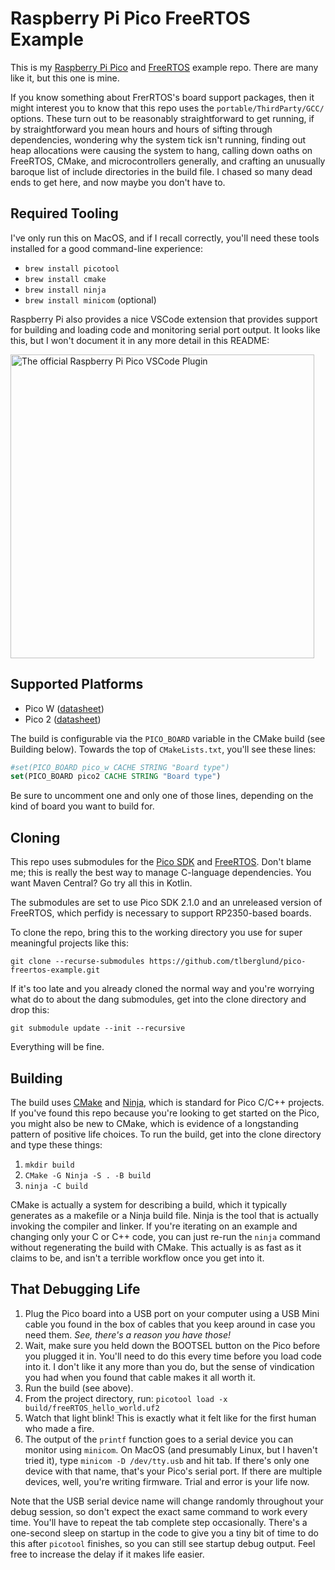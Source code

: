 # Raspberry Pi Pico FreeRTOS Example

This is my [Raspberry Pi Pico](https://www.raspberrypi.com/products/raspberry-pi-pico/) and [FreeRTOS](https://www.freertos.org/) example repo. There are many like it, but this one is mine.

If you know something about FrerRTOS's board support packages, then it might interest you to know that this repo uses the `portable/ThirdParty/GCC/` options. These turn out to be reasonably straightforward to get running, if by straightforward you mean hours and hours of sifting through dependencies, wondering why the system tick isn't running, finding out heap allocations were causing the system to hang, calling down oaths on FreeRTOS, CMake, and microcontrollers generally, and crafting an unusually baroque list of include directories in the build file. I chased so many dead ends to get here, and now maybe you don't have to.

## Required Tooling

I've only run this on MacOS, and if I recall correctly, you'll need these tools installed for a good command-line experience:

* `brew install picotool`
* `brew install cmake`
* `brew install ninja`
* `brew install minicom` (optional)

Raspberry Pi also provides a nice VSCode extension that provides support for building and loading code and monitoring serial port output. It looks like this, but I won't document it in any more detail in this README:

<img alt="The official Raspberry Pi Pico VSCode Plugin" width="486" alt="image" src="https://github.com/user-attachments/assets/5e1d32d6-6783-4f9c-b365-b10e69216636" />

## Supported Platforms

* Pico W ([datasheet](https://datasheets.raspberrypi.com/picow/pico-w-datasheet.pdf))
* Pico 2 ([datasheet](https://datasheets.raspberrypi.com/pico/pico-2-datasheet.pdf))

The build is configurable via the `PICO_BOARD` variable in the CMake build (see Building below). Towards the top of `CMakeLists.txt`, you'll see these lines:

```CMake
#set(PICO_BOARD pico_w CACHE STRING "Board type")
set(PICO_BOARD pico2 CACHE STRING "Board type")
```

Be sure to uncomment one and only one of those lines, depending on the kind of board you want to build for.

## Cloning

This repo uses submodules for the [Pico SDK](https://github.com/raspberrypi/pico-sdk) and [FreeRTOS](https://github.com/FreeRTOS/FreeRTOS-Kernel). Don't blame me; this is really the best way to manage C-language dependencies. You want Maven Central? Go try all this in Kotlin.

The submodules are set to use Pico SDK 2.1.0 and an unreleased version of FreeRTOS, which perfidy is necessary to support RP2350-based boards.

To clone the repo, bring this to the working directory you use for super meaningful projects like this:

`git clone --recurse-submodules https://github.com/tlberglund/pico-freertos-example.git`

If it's too late and you already cloned the normal way and you're worrying what do to about the dang submodules, get into the clone directory and drop this:

`git submodule update --init --recursive`

Everything will be fine.

## Building

The build uses [CMake](https://cmake.org) and [Ninja](https://ninja-build.org/), which is standard for Pico C/C++ projects. If you've found this repo because you're looking to get started on the Pico, you might also be new to CMake, which is evidence of a longstanding pattern of positive life choices. To run the build, get into the clone directory and type these things:

1. `mkdir build`
2. `CMake -G Ninja -S . -B build`
3. `ninja -C build`

CMake is actually a system for describing a build, which it typically generates as a makefile or a Ninja build file. Ninja is the tool that is actually invoking the compiler and linker. If you're iterating on an example and changing only your C or C++ code, you can just re-run the `ninja` command without regenerating the build with CMake. This actually is as fast as it claims to be, and isn't a terrible workflow once you get into it.

## That Debugging Life

1. Plug the Pico board into a USB port on your computer using a USB Mini cable you found in the box of cables that you keep around in case you need them. _See, there's a reason you have those!_
2. Wait, make sure you held down the BOOTSEL button on the Pico before you plugged it in. You'll need to do this every time before you load code into it. I don't like it any more than you do, but the sense of vindication you had when you found that cable makes it all worth it.
3. Run the build (see above).
4. From the project directory, run: `picotool load -x build/freeRTOS_hello_world.uf2`
5. Watch that light blink! This is exactly what it felt like for the first human who made a fire.
6. The output of the `printf` function goes to a serial device you can monitor using `minicom`. On MacOS (and presumably Linux, but I haven't tried it), type `minicom -D /dev/tty.usb` and hit tab. If there's only one device with that name, that's your Pico's serial port. If there are multiple devices, well, you're writing firmware. Trial and error is your life now.

Note that the USB serial device name will change randomly throughout your debug session, so don't expect the exact same command to work every time. You'll have to repeat the tab complete step occasionally. There's a one-second sleep on startup in the code to give you a tiny bit of time to do this after `picotool` finishes, so you can still see startup debug output. Feel free to increase the delay if it makes life easier.